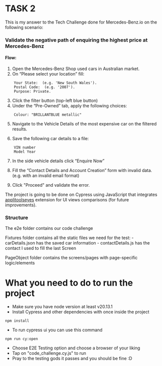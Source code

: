 # TASK 2

This is my answer to the Tech Challenge done for Mercedes-Benz.io on the following scenario:

### Validate the negative path of enquiring the highest price at Mercedes-Benz
#### Flow:
1. Open the Mercedes-Benz Shop used cars in Australian market.
2. On “Please select your location” fill:
````
    Your State:  (e.g. 'New South Wales').
    Postal Code:  (e.g. '2007').
    Purpose: Private.
````
3. Click the filter button (top-left blue button)
4. Under the “Pre-Owned” tab, apply the following choices:
````
    Colour: "BRILLANTBLUE metallic"
````
5. Navigate to the Vehicle Details of the most expensive car on the filtered results.

6. Save the following car details to a file:
````
    VIN number
    Model Year
````
7. In the side vehicle details click “Enquire Now”

8. Fill the “Contact Details and Account Creation” form with invalid data. (e.g. with an invalid email format)

9. Click "Proceed" and validate the error.

The project is going to be done on Cypress using JavaScript that integrates [applitoolseyes](https://eyes.applitools.com/app/test-results/00000251686588029251/?accountId=4qYZ6hqKs0WK98_OH_QK3w__) extension for UI views comparisons (for future improvements).

### Structure
The e2e folder contains our code challenge

Fixtures folder contains all the static files we need for the test:
    - carDetails.json has the saved car information
    - contactDetails.js has the contact I used to fill the last Screen

PageObject folder contains the screens/pages with page-specific logic/elements


# What you need to do to run the project

- Make sure you have node version at least v20.13.1
- Install Cypress and other dependencies with once inside the project
``````
npm install
``````

- To run cypress ui you can use this command
````
npm run cy:open
````
- Choose E2E Testing option and choose a browser of your liking
- Tap on "code_challenge.cy.js" to run
- Pray to the testing gods it passes and you should be fine :D

